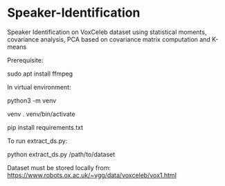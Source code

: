 # Speaker-Identification
Speaker Identification on VoxCeleb dataset using statistical moments, covariance analysis, PCA based on covariance matrix computation and K-means

Prerequisite:

sudo apt install ffmpeg

In virtual environment:

python3 -m venv

venv . venv/bin/activate 

pip install requirements.txt

To run extract_ds.py:

python extract_ds.py /path/to/dataset

Dataset must be stored locally from: https://www.robots.ox.ac.uk/~vgg/data/voxceleb/vox1.html
